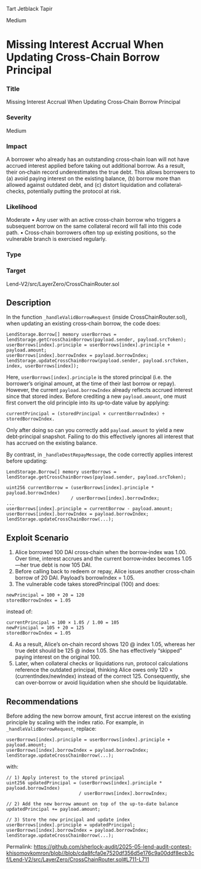 Tart Jetblack Tapir

Medium

# Missing Interest Accrual When Updating Cross‐Chain Borrow Principal

### Title
Missing Interest Accrual When Updating Cross‐Chain Borrow Principal

### Severity
Medium

### Impact
A borrower who already has an outstanding cross‐chain loan will not have accrued interest applied before taking out additional borrow. As a result, their on‐chain record underestimates the true debt. This allows borrowers to (a) avoid paying interest on the existing balance, (b) borrow more than allowed against outdated debt, and (c) distort liquidation and collateral‐checks, potentially putting the protocol at risk.

### Likelihood
Moderate
•	Any user with an active cross‐chain borrow who triggers a subsequent borrow on the same collateral record will fall into this code path.
•	Cross‐chain borrowers often top up existing positions, so the vulnerable branch is exercised regularly.

### Type


### Target
Lend-V2/src/LayerZero/CrossChainRouter.sol

## Description
In the function `_handleValidBorrowRequest` (inside CrossChainRouter.sol), when updating an existing cross‐chain borrow, the code does:
```solidity
LendStorage.Borrow[] memory userBorrows = lendStorage.getCrossChainBorrows(payload.sender, payload.srcToken);
userBorrows[index].principle = userBorrows[index].principle + payload.amount;
userBorrows[index].borrowIndex = payload.borrowIndex;
lendStorage.updateCrossChainBorrow(payload.sender, payload.srcToken, index, userBorrows[index]);
```

Here, `userBorrows[index].principle` is the stored principal (i.e. the borrower’s original amount, at the time of their last borrow or repay). However, the current `payload.borrowIndex` already reflects accrued interest since that stored index. Before crediting a new `payload.amount`, one must first convert the old principle into its up‐to‐date value by applying:
```solidity
currentPrincipal = (storedPrincipal × currentBorrowIndex) ÷ storedBorrowIndex.
```
Only after doing so can you correctly add `payload.amount` to yield a new debt‐principal snapshot. Failing to do this effectively ignores all interest that has accrued on the existing balance.

By contrast, in `_handleDestRepayMessage`, the code correctly applies interest before updating:
```solidity
LendStorage.Borrow[] memory userBorrows = lendStorage.getCrossChainBorrows(payload.sender, payload.srcToken);

uint256 currentBorrow = (userBorrows[index].principle * payload.borrowIndex) 
                        / userBorrows[index].borrowIndex;
...
userBorrows[index].principle = currentBorrow - payload.amount;
userBorrows[index].borrowIndex = payload.borrowIndex;
lendStorage.updateCrossChainBorrow(...);
```


## Exploit Scenario
1.	Alice borrowed 100 DAI cross‐chain when the borrow‐index was 1.00. Over time, interest accrues and the current borrow‐index becomes 1.05—her true debt is now 105 DAI.
2.	Before calling back to redeem or repay, Alice issues another cross‐chain borrow of 20 DAI. Payload’s borrowIndex = 1.05.
3.	The vulnerable code takes storedPrincipal (100) and does:
```solidity
newPrincipal = 100 + 20 = 120  
storedBorrowIndex = 1.05  
```
instead of:
```solidity
currentPrincipal = 100 × 1.05 / 1.00 = 105  
newPrincipal = 105 + 20 = 125  
storedBorrowIndex = 1.05  
```
4.	As a result, Alice’s on‐chain record shows 120 @ index 1.05, whereas her true debt should be 125 @ index 1.05. She has effectively “skipped” paying interest on the original 100.
5.	Later, when collateral checks or liquidations run, protocol calculations reference the outdated principal, thinking Alice owes only 120 × (currentIndex/newIndex) instead of the correct 125. Consequently, she can over‐borrow or avoid liquidation when she should be liquidatable.


## Recommendations
Before adding the new borrow amount, first accrue interest on the existing principle by scaling with the index ratio. For example, in `_handleValidBorrowRequest`, replace:
```solidity
userBorrows[index].principle = userBorrows[index].principle + payload.amount;
userBorrows[index].borrowIndex = payload.borrowIndex;
lendStorage.updateCrossChainBorrow(...);
```
with:
```solidity
// 1) Apply interest to the stored principal
uint256 updatedPrincipal = (userBorrows[index].principle * payload.borrowIndex)
                           / userBorrows[index].borrowIndex;

// 2) Add the new borrow amount on top of the up‐to‐date balance
updatedPrincipal += payload.amount;

// 3) Store the new principal and update index
userBorrows[index].principle = updatedPrincipal;
userBorrows[index].borrowIndex = payload.borrowIndex;
lendStorage.updateCrossChainBorrow(...);
```


Permalink:
https://github.com/sherlock-audit/2025-05-lend-audit-contest-khisomovkomron/blob//blob/cda8fcfa0e7520df356d5e176c9a00ddf8ecb3cf/Lend-V2/src/LayerZero/CrossChainRouter.sol#L711-L711

